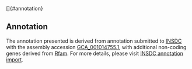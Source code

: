 []{#annotation}

Annotation
----------

The annotation presented is derived from annotation submitted to
[INSDC](http://www.insdc.org) with the assembly accession
[GCA\_001014755.1](http://www.ebi.ac.uk/ena/data/view/GCA_001014755.1),
with additional non-coding genes derived from
[Rfam](http://rfam.xfam.org/). For more details, please visit [INSDC
annotation
import](http://ensemblgenomes.org/info/data/insdc_annotation).
